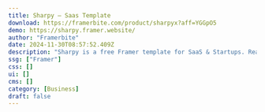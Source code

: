 ```yaml
---
title: Sharpy — Saas Template
download: https://framerbite.com/product/sharpyx?aff=YGGpO5
demo: https://sharpy.framer.website/
author: "Framerbite"
date: 2024-11-30T08:57:52.409Z
description: "Sharpy is a free Framer template for SaaS & Startups. Ready to make a bold presentation of your SaaS website? Sharpy is here to help you stand out from the competition with it's modern design & 8 ready to use pages."
ssg: ["Framer"]
css: []
ui: []
cms: []
category: [Business]
draft: false
---
```

